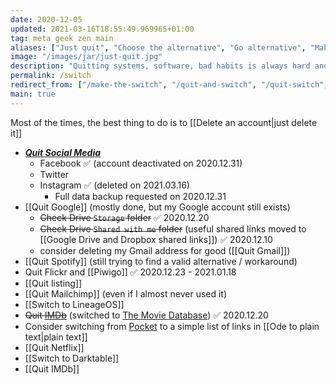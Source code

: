 ```yaml
---
date: 2020-12-05
updated: 2021-03-16T18:55:49.969965+01:00
tag: meta geek zen main
aliases: ["Just quit", "Choose the alternative", "Go alternative", "Make the switch"]
image: "/images/jar/just-quit.jpg"
description: "Quitting systems, software, bad habits is always hard and often painful. Nevertheless, if it's for the best, it's worth it. Below some of the things I'm quitting."
permalink: /switch
redirect_from: ["/make-the-switch", "/quit-and-switch", "/quit-switch", "/choose-the-alternative", "/alternative-software", "/alternative"]
main: true
---
```

<div class="blue box">
	Most of the times, the best thing to do is to [[Delete an account|just delete it]]
</div>

- [**<cite>Quit Social Media</cite>**](https://quitsocialmedia.club)
	- Facebook ✅ (account deactivated on 2020.12.31)
	- Twitter
	- Instagram ✅ (deleted on 2021.03.16)
		- Full data backup requested on 2020.12.31
- [[Quit Google]] (mostly done, but my Google account still exists)
	- ~~Check Drive `Storage` folder~~ ✅ 2020.12.20
	- ~~Check Drive `Shared with me` folder~~ (useful shared links moved to [[Google Drive and Dropbox shared links]]) ✅ 2020\.12\.10
	- consider deleting my Gmail address for good ([[Quit Gmail]])
- [[Quit Spotify]] (still trying to find a valid alternative / workaround)
- Quit Flickr and [[Piwigo]] ✅ 2020.12.23 - 2021.01.18
- [[Quit listing]]
- [[Quit Mailchimp]] (even if I almost never used it)
- [[Switch to LineageOS]]
- ~~Quit [IMDb](https://www.imdb.com/user/ur90419107/)~~ (switched to [The Movie Database](https://www.themoviedb.org/u/xplosionmind "My account on The Movie Database")) ✅ 2020.12.20
- Consider switching from [Pocket](https://getpocket.com "Pocket") to a simple list of links in [[Ode to plain text|plain text]]
- [[Quit Netflix]]
- [[Switch to Darktable]]
- [[Quit IMDb]]
